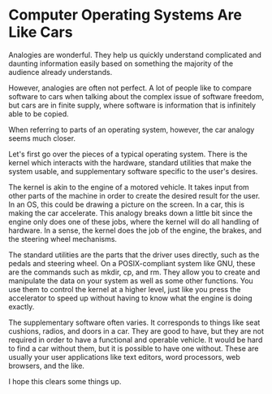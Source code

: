 <title>Computer Operating Systems Are Like Cars - Dave's World</title>

Computer Operating Systems Are Like Cars
========================================

Analogies are wonderful. They help us quickly understand complicated and 
daunting information easily based on something the majority of the audience 
already understands.

However, analogies are often not perfect. A lot of people like to compare 
software to cars when talking about the complex issue of software freedom, but
cars are in finite supply, where software is information that is infinitely able
to be copied.

When referring to parts of an operating system, however, the car analogy seems
much closer.

Let's first go over the pieces of a typical operating system. There is the 
kernel which interacts with the hardware, standard utilities that make the 
system usable, and supplementary software specific to the user's desires.

The kernel is akin to the engine of a motored vehicle. It takes input from other
parts of the machine in order to create the desired result for the user. In an
OS, this could be drawing a picture on the screen. In a car, this is making the
car accelerate. This analogy breaks down a little bit since the engine only does
one of these jobs, where the kernel will do all handling of hardware. In a 
sense, the kernel does the job of the engine, the brakes, and the steering wheel
mechanisms.

The standard utilities are the parts that the driver uses directly, such as the 
pedals and steering wheel. On a POSIX-compliant system like GNU, these are the 
commands such as mkdir, cp, and rm. They allow you to create and manipulate the
data on your system as well as some other functions. You use them to control the
kernel at a higher level, just like you press the accelerator to speed up
without having to know what the engine is doing exactly.

The supplementary software often varies. It corresponds to things like seat
cushions, radios, and doors in a car. They are good to have, but they are not
required in order to have a functional and operable vehicle. It would be hard to
find a car without them, but it is possible to have one without. These are 
usually your user applications like text editors, word processors, web browsers,
and the like.

I hope this clears some things up.
